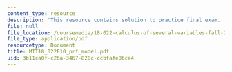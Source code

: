```yaml
---
content_type: resource
description: 'This resource contains solution to practice final exam. '
file: null
file_location: /coursemedia/18-022-calculus-of-several-variables-fall-2010/3b11ca0fc26a3467828cccbfafe06ce4_MIT18_022F10_prf_model.pdf
file_type: application/pdf
resourcetype: Document
title: MIT18_022F10_prf_model.pdf
uid: 3b11ca0f-c26a-3467-828c-ccbfafe06ce4
---
```

